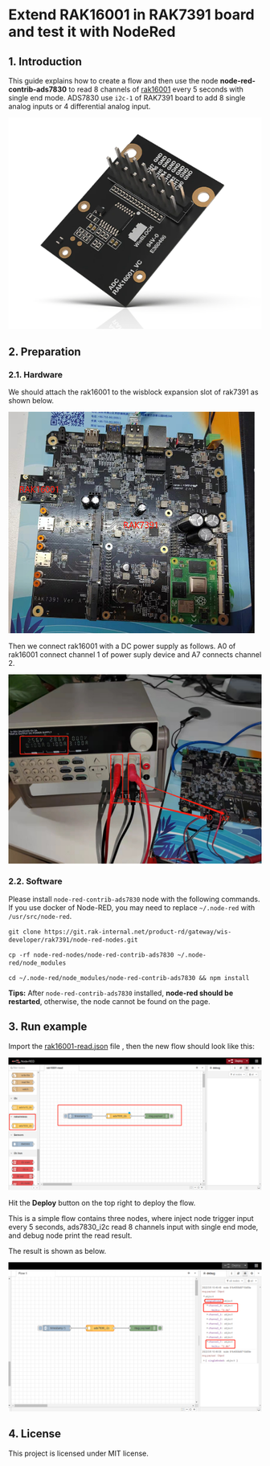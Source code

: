# Extend RAK16001 in RAK7391 board and test it with NodeRed

## 1. Introduction

This guide explains how to create a flow and then use the node **node-red-contrib-ads7830** to read 8 channels of [rak16001](https://store.rakwireless.com/products/rak16001-wisblock-adc-module) every 5 seconds with single end mode. ADS7830 use `i2c-1` of RAK7391 board to add 8 single analog inputs or 4 differential analog input. 



![image-20220511171939070](assets/image-20220511171939070.png)



## 2. Preparation

### 2.1. Hardware

We should attach the rak16001 to the wisblock expansion slot of rak7391 as shown below.

<img src="assets/image-20220309105625923.png" alt="image-20220309105625923" style="zoom:50%;" />



Then we connect rak16001 with a DC power supply as follows. A0 of rak16001 connect channel 1 of power suply device and A7 connects channel 2.

<img src="assets/image-20220309111511851.png" alt="image-20220309111511851" style="zoom: 50%;" />



### 2.2. Software

Please install `node-red-contrib-ads7830` node with the following commands. If you use docker of Node-RED, you may need to replace `~/.node-red` with `/usr/src/node-red`.

```
git clone https://git.rak-internal.net/product-rd/gateway/wis-developer/rak7391/node-red-nodes.git
```

```
cp -rf node-red-nodes/node-red-contrib-ads7830 ~/.node-red/node_modules
```

```
cd ~/.node-red/node_modules/node-red-contrib-ads7830 && npm install
```

**Tips:**  After `node-red-contrib-ads7830`  installed,  **node-red should be restarted**, otherwise, the node cannot be found on the page.

## 3. Run example

Import the  [rak16001-read.json](rak16001-read.json) file ,  then the new flow should look like this:

![image-20220309105930240](assets/image-20220309105930240.png)

Hit the **Deploy** button on the top right to deploy the flow.

This is a simple flow  contains three nodes, where inject node trigger input every 5 seconds,  ads7830_i2c read 8 channels input with single end mode, and debug node print the read result.

The result  is shown as below.

![image-20220309112111572](assets/image-20220309112111572.png)



## 4. License

This project is licensed under MIT license.
